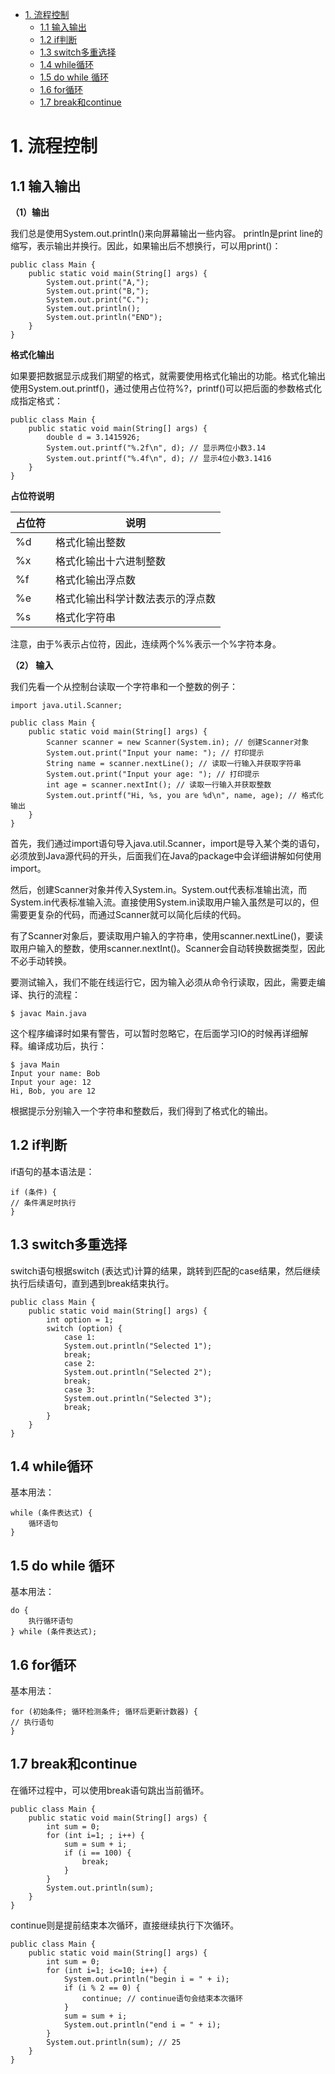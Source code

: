 
- [1. 流程控制](#1-%E6%B5%81%E7%A8%8B%E6%8E%A7%E5%88%B6)
  - [1.1 输入输出](#11-%E8%BE%93%E5%85%A5%E8%BE%93%E5%87%BA)
  - [1.2 if判断](#12-if%E5%88%A4%E6%96%AD)
  - [1.3 switch多重选择](#13-switch%E5%A4%9A%E9%87%8D%E9%80%89%E6%8B%A9)
  - [1.4 while循环](#14-while%E5%BE%AA%E7%8E%AF)
  - [1.5 do while 循环](#15-do-while-%E5%BE%AA%E7%8E%AF)
  - [1.6 for循环](#16-for%E5%BE%AA%E7%8E%AF)
  - [1.7 break和continue](#17-break%E5%92%8Ccontinue)

# 1. 流程控制
## 1.1 输入输出
**（1）输出**

我们总是使用System.out.println()来向屏幕输出一些内容。
println是print line的缩写，表示输出并换行。因此，如果输出后不想换行，可以用print()：

    public class Main {
        public static void main(String[] args) {
            System.out.print("A,");
            System.out.print("B,");
            System.out.print("C.");
            System.out.println();
            System.out.println("END");
        }
    }

**格式化输出**

如果要把数据显示成我们期望的格式，就需要使用格式化输出的功能。格式化输出使用System.out.printf()，通过使用占位符%?，printf()可以把后面的参数格式化成指定格式：

    public class Main {
        public static void main(String[] args) {
            double d = 3.1415926;
            System.out.printf("%.2f\n", d); // 显示两位小数3.14
            System.out.printf("%.4f\n", d); // 显示4位小数3.1416
        }
    }

**占位符说明**

|占位符|说明|
|---|----|
|%d|格式化输出整数|
|%x|格式化输出十六进制整数|
|%f|格式化输出浮点数|
|%e|格式化输出科学计数法表示的浮点数|
|%s|格式化字符串|

注意，由于%表示占位符，因此，连续两个%%表示一个%字符本身。

**（2） 输入**

我们先看一个从控制台读取一个字符串和一个整数的例子：

    import java.util.Scanner;
    
    public class Main {
        public static void main(String[] args) {
            Scanner scanner = new Scanner(System.in); // 创建Scanner对象
            System.out.print("Input your name: "); // 打印提示
            String name = scanner.nextLine(); // 读取一行输入并获取字符串
            System.out.print("Input your age: "); // 打印提示
            int age = scanner.nextInt(); // 读取一行输入并获取整数
            System.out.printf("Hi, %s, you are %d\n", name, age); // 格式化输出
        }
    }
首先，我们通过import语句导入java.util.Scanner，import是导入某个类的语句，必须放到Java源代码的开头，后面我们在Java的package中会详细讲解如何使用import。

然后，创建Scanner对象并传入System.in。System.out代表标准输出流，而System.in代表标准输入流。直接使用System.in读取用户输入虽然是可以的，但需要更复杂的代码，而通过Scanner就可以简化后续的代码。

有了Scanner对象后，要读取用户输入的字符串，使用scanner.nextLine()，要读取用户输入的整数，使用scanner.nextInt()。Scanner会自动转换数据类型，因此不必手动转换。

要测试输入，我们不能在线运行它，因为输入必须从命令行读取，因此，需要走编译、执行的流程：

    $ javac Main.java

这个程序编译时如果有警告，可以暂时忽略它，在后面学习IO的时候再详细解释。编译成功后，执行：

    $ java Main
    Input your name: Bob
    Input your age: 12
    Hi, Bob, you are 12

根据提示分别输入一个字符串和整数后，我们得到了格式化的输出。

## 1.2 if判断
if语句的基本语法是：

    if (条件) {
    // 条件满足时执行
    }
## 1.3 switch多重选择

switch语句根据switch (表达式)计算的结果，跳转到匹配的case结果，然后继续执行后续语句，直到遇到break结束执行。

    public class Main {
        public static void main(String[] args) {
            int option = 1;
            switch (option) {
                case 1:
                System.out.println("Selected 1");
                break;
                case 2:
                System.out.println("Selected 2");
                break;
                case 3:
                System.out.println("Selected 3");
                break;
            }
        }
    }
## 1.4 while循环
基本用法：

    while (条件表达式) {
        循环语句
    }

## 1.5 do while 循环
基本用法：

    do {
        执行循环语句
    } while (条件表达式);

## 1.6 for循环
基本用法：

    for (初始条件; 循环检测条件; 循环后更新计数器) {
    // 执行语句
    }
## 1.7 break和continue
在循环过程中，可以使用break语句跳出当前循环。

    public class Main {
        public static void main(String[] args) {
            int sum = 0;
            for (int i=1; ; i++) {
                sum = sum + i;
                if (i == 100) {
                    break;
                }
            }
            System.out.println(sum);
        }
    }

continue则是提前结束本次循环，直接继续执行下次循环。

    public class Main {
        public static void main(String[] args) {
            int sum = 0;
            for (int i=1; i<=10; i++) {
                System.out.println("begin i = " + i);
                if (i % 2 == 0) {
                    continue; // continue语句会结束本次循环
                }
                sum = sum + i;
                System.out.println("end i = " + i);
            }
            System.out.println(sum); // 25
        }
    }